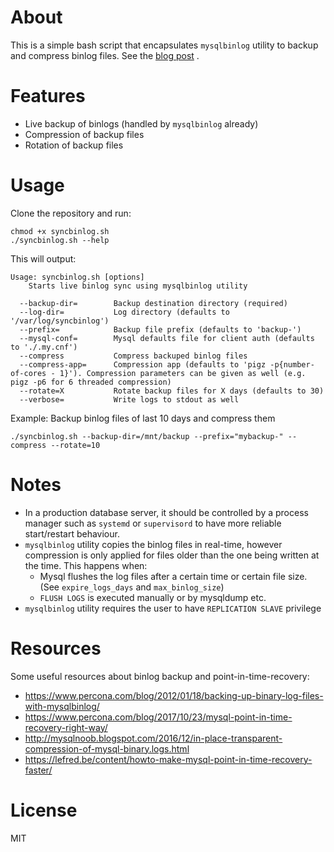 # About

This is a simple bash script that encapsulates `mysqlbinlog` utility to backup and compress binlog files. See the [blog post](https://blog.ardabeyazoglu.com/mysql-live-binlog-backup-and-restore-cjxj1kbhf001ijhs188drhofi) .

# Features

- Live backup of binlogs (handled by `mysqlbinlog` already)
- Compression of backup files
- Rotation of backup files

# Usage

Clone the repository and run:

```
chmod +x syncbinlog.sh
./syncbinlog.sh --help
```

This will output:

```
Usage: syncbinlog.sh [options]
    Starts live binlog sync using mysqlbinlog utility

  --backup-dir=        Backup destination directory (required)
  --log-dir=           Log directory (defaults to '/var/log/syncbinlog')
  --prefix=            Backup file prefix (defaults to 'backup-')
  --mysql-conf=        Mysql defaults file for client auth (defaults to './.my.cnf')
  --compress           Compress backuped binlog files
  --compress-app=      Compression app (defaults to 'pigz -p{number-of-cores - 1}'). Compression parameters can be given as well (e.g. pigz -p6 for 6 threaded compression)
  --rotate=X           Rotate backup files for X days (defaults to 30)
  --verbose=           Write logs to stdout as well
```

Example: Backup binlog files of last 10 days and compress them

`./syncbinlog.sh --backup-dir=/mnt/backup --prefix="mybackup-" --compress --rotate=10`

# Notes

- In a production database server, it should be controlled by a process manager such as `systemd` or `supervisord` to have more reliable start/restart behaviour.
- `mysqlbinlog` utility copies the binlog files in real-time, however compression is only applied for files older than the one being written at the time. This happens when: 
    - Mysql flushes the log files after a certain time or certain file size. (See `expire_logs_days` and `max_binlog_size`)
    - `FLUSH LOGS` is executed manually or by mysqldump etc. 
- `mysqlbinlog` utility requires the user to have `REPLICATION SLAVE` privilege

# Resources

Some useful resources about binlog backup and point-in-time-recovery:

- https://www.percona.com/blog/2012/01/18/backing-up-binary-log-files-with-mysqlbinlog/
- https://www.percona.com/blog/2017/10/23/mysql-point-in-time-recovery-right-way/
- http://mysqlnoob.blogspot.com/2016/12/in-place-transparent-compression-of-mysql-binary.logs.html
- https://lefred.be/content/howto-make-mysql-point-in-time-recovery-faster/

# License

MIT
